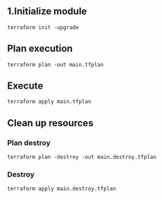 
## 1.Initialize module

```
terraform init -upgrade
```

## Plan execution

```
terraform plan -out main.tfplan
```

## Execute

```
terraform apply main.tfplan
```


## Clean up resources

### Plan destroy
```
terraform plan -destroy -out main.destroy.tfplan
```

### Destroy

```
terraform apply main.destroy.tfplan
```